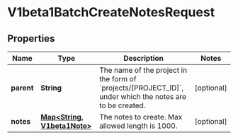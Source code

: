 
# V1beta1BatchCreateNotesRequest

## Properties
Name | Type | Description | Notes
------------ | ------------- | ------------- | -------------
**parent** | **String** | The name of the project in the form of &#x60;projects/[PROJECT_ID]&#x60;, under which the notes are to be created. |  [optional]
**notes** | [**Map&lt;String, V1beta1Note&gt;**](V1beta1Note.md) | The notes to create. Max allowed length is 1000. |  [optional]



